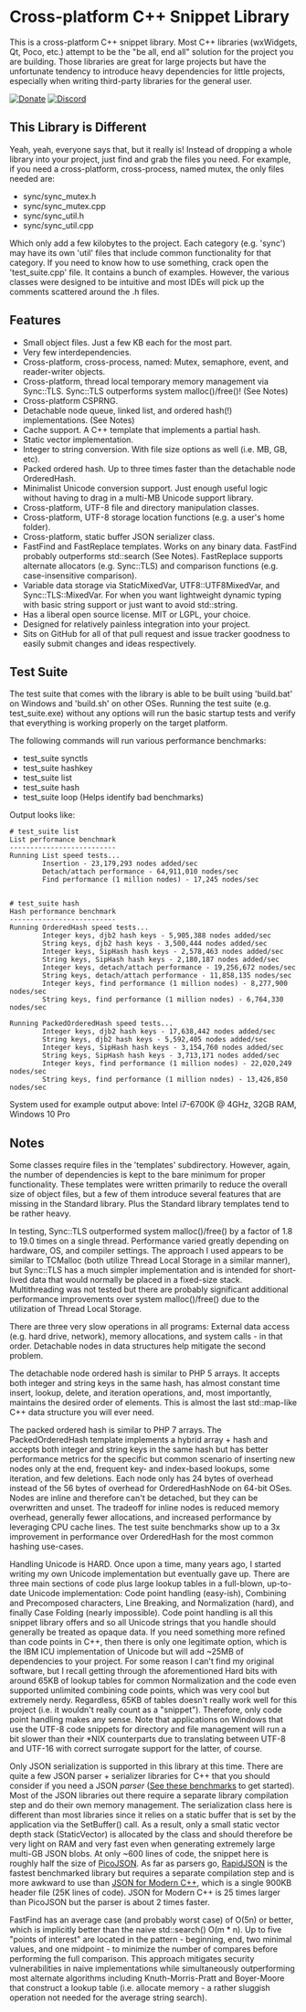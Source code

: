 Cross-platform C++ Snippet Library
==================================

This is a cross-platform C++ snippet library.  Most C++ libraries (wxWidgets, Qt, Poco, etc.) attempt to be the "be all, end all" solution for the project you are building.  Those libraries are great for large projects but have the unfortunate tendency to introduce heavy dependencies for little projects, especially when writing third-party libraries for the general user.

[![Donate](https://cubiclesoft.com/res/donate-shield.png)](https://cubiclesoft.com/donate/) [![Discord](https://img.shields.io/discord/777282089980526602?label=chat&logo=discord)](https://cubiclesoft.com/product-support/github/)

This Library is Different
-------------------------

Yeah, yeah, everyone says that, but it really is!  Instead of dropping a whole library into your project, just find and grab the files you need.  For example, if you need a cross-platform, cross-process, named mutex, the only files needed are:

* sync/sync_mutex.h
* sync/sync_mutex.cpp
* sync/sync_util.h
* sync/sync_util.cpp

Which only add a few kilobytes to the project.  Each category (e.g. 'sync') may have its own 'util' files that include common functionality for that category.  If you need to know how to use something, crack open the 'test_suite.cpp' file.  It contains a bunch of examples.  However, the various classes were designed to be intuitive and most IDEs will pick up the comments scattered around the .h files.

Features
--------

* Small object files.  Just a few KB each for the most part.
* Very few interdependencies.
* Cross-platform, cross-process, named:  Mutex, semaphore, event, and reader-writer objects.
* Cross-platform, thread local temporary memory management via Sync::TLS.  Sync::TLS outperforms system malloc()/free()!  (See Notes)
* Cross-platform CSPRNG.
* Detachable node queue, linked list, and ordered hash(!) implementations.  (See Notes)
* Cache support.  A C++ template that implements a partial hash.
* Static vector implementation.
* Integer to string conversion.  With file size options as well (i.e. MB, GB, etc).
* Packed ordered hash.  Up to three times faster than the detachable node OrderedHash.
* Minimalist Unicode conversion support.  Just enough useful logic without having to drag in a multi-MB Unicode support library.
* Cross-platform, UTF-8 file and directory manipulation classes.
* Cross-platform, UTF-8 storage location functions (e.g. a user's home folder).
* Cross-platform, static buffer JSON serializer class.
* FastFind and FastReplace templates.  Works on any binary data.  FastFind probably outperforms std::search (See Notes).  FastReplace supports alternate allocators (e.g. Sync::TLS) and comparison functions (e.g. case-insensitive comparison).
* Variable data storage via StaticMixedVar, UTF8::UTF8MixedVar, and Sync::TLS::MixedVar.  For when you want lightweight dynamic typing with basic string support or just want to avoid std::string.
* Has a liberal open source license.  MIT or LGPL, your choice.
* Designed for relatively painless integration into your project.
* Sits on GitHub for all of that pull request and issue tracker goodness to easily submit changes and ideas respectively.

Test Suite
----------

The test suite that comes with the library is able to be built using 'build.bat' on Windows and 'build.sh' on other OSes.  Running the test suite (e.g. test_suite.exe) without any options will run the basic startup tests and verify that everything is working properly on the target platform.

The following commands will run various performance benchmarks:

* test_suite synctls
* test_suite hashkey
* test_suite list
* test_suite hash
* test_suite loop  (Helps identify bad benchmarks)

Output looks like:

```
# test_suite list
List performance benchmark
--------------------------
Running List speed tests...
        Insertion - 23,179,293 nodes added/sec
        Detach/attach performance - 64,911,010 nodes/sec
        Find performance (1 million nodes) - 17,245 nodes/sec


# test_suite hash
Hash performance benchmark
--------------------------
Running OrderedHash speed tests...
        Integer keys, djb2 hash keys - 5,905,388 nodes added/sec
        String keys, djb2 hash keys - 3,500,444 nodes added/sec
        Integer keys, SipHash hash keys - 2,578,463 nodes added/sec
        String keys, SipHash hash keys - 2,180,187 nodes added/sec
        Integer keys, detach/attach performance - 19,256,672 nodes/sec
        String keys, detach/attach performance - 11,858,135 nodes/sec
        Integer keys, find performance (1 million nodes) - 8,277,900 nodes/sec
        String keys, find performance (1 million nodes) - 6,764,330 nodes/sec

Running PackedOrderedHash speed tests...
        Integer keys, djb2 hash keys - 17,638,442 nodes added/sec
        String keys, djb2 hash keys - 5,592,405 nodes added/sec
        Integer keys, SipHash hash keys - 3,154,760 nodes added/sec
        String keys, SipHash hash keys - 3,713,171 nodes added/sec
        Integer keys, find performance (1 million nodes) - 22,020,249 nodes/sec
        String keys, find performance (1 million nodes) - 13,426,850 nodes/sec
```

System used for example output above:  Intel i7-6700K @ 4GHz, 32GB RAM, Windows 10 Pro

Notes
-----

Some classes require files in the 'templates' subdirectory.  However, again, the number of dependencies is kept to the bare minimum for proper functionality.  These templates were written primarily to reduce the overall size of object files, but a few of them introduce several features that are missing in the Standard library.  Plus the Standard library templates tend to be rather heavy.

In testing, Sync::TLS outperformed system malloc()/free() by a factor of 1.8 to 19.0 times on a single thread.  Performance varied greatly depending on hardware, OS, and compiler settings.  The approach I used appears to be similar to TCMalloc (both utilize Thread Local Storage in a similar manner), but Sync::TLS has a much simpler implementation and is intended for short-lived data that would normally be placed in a fixed-size stack.  Multithreading was not tested but there are probably significant additional performance improvements over system malloc()/free() due to the utilization of Thread Local Storage.

There are three very slow operations in all programs:  External data access (e.g. hard drive, network), memory allocations, and system calls - in that order.  Detachable nodes in data structures help mitigate the second problem.

The detachable node ordered hash is similar to PHP 5 arrays.  It accepts both integer and string keys in the same hash, has almost constant time insert, lookup, delete, and iteration operations, and, most importantly, maintains the desired order of elements.  This is almost the last std::map-like C++ data structure you will ever need.

The packed ordered hash is similar to PHP 7 arrays.  The PackedOrderedHash template implements a hybrid array + hash and accepts both integer and string keys in the same hash but has better performance metrics for the specific but common scenario of inserting new nodes only at the end, frequent key- and index-based lookups, some iteration, and few deletions.  Each node only has 24 bytes of overhead instead of the 56 bytes of overhead for OrderedHashNode on 64-bit OSes.  Nodes are inline and therefore can't be detached, but they can be overwritten and unset.  The tradeoff for inline nodes is reduced memory overhead, generally fewer allocations, and increased performance by leveraging CPU cache lines.  The test suite benchmarks show up to a 3x improvement in performance over OrderedHash for the most common hashing use-cases.

Handling Unicode is HARD.  Once upon a time, many years ago, I started writing my own Unicode implementation but eventually gave up.  There are three main sections of code plus large lookup tables in a full-blown, up-to-date Unicode implementation:  Code point handling (easy-ish), Combining and Precomposed characters, Line Breaking, and Normalization (hard), and finally Case Folding (nearly impossible).  Code point handling is all this snippet library offers and so all Unicode strings that you handle should generally be treated as opaque data.  If you need something more refined than code points in C++, then there is only one legitimate option, which is the IBM ICU implementation of Unicode but will add ~25MB of dependencies to your project.  For some reason I can't find my original software, but I recall getting through the aforementioned Hard bits with around 65KB of lookup tables for common Normalization and the code even supported unlimited combining code points, which was very cool but extremely nerdy.  Regardless, 65KB of tables doesn't really work well for this project (i.e. it wouldn't really count as a "snippet").  Therefore, only code point handling makes any sense.  Note that applications on Windows that use the UTF-8 code snippets for directory and file management will run a bit slower than their *NIX counterparts due to translating between UTF-8 and UTF-16 with correct surrogate support for the latter, of course.

Only JSON serialization is supported in this library at this time.  There are quite a few JSON parser + serializer libraries for C++ that you should consider if you need a JSON _parser_ ([See these benchmarks](https://github.com/miloyip/nativejson-benchmark) to get started).  Most of the JSON libraries out there require a separate library compilation step and do their own memory management.  The serialization class here is different than most libraries since it relies on a static buffer that is set by the application via the SetBuffer() call.  As a result, only a small static vector depth stack (StaticVector) is allocated by the class and should therefore be very light on RAM and very fast even when generating extremely large multi-GB JSON blobs.  At only ~600 lines of code, the snippet here is roughly half the size of [PicoJSON](https://github.com/kazuho/picojson).  As far as parsers go, [RapidJSON](https://github.com/Tencent/rapidjson) is the fastest benchmarked library but requires a separate compilation step and is more awkward to use than [JSON for Modern C++](https://github.com/nlohmann/json), which is a single 900KB header file (25K lines of code).  JSON for Modern C++ is 25 times larger than PicoJSON but the parser is about 2 times faster.

FastFind has an average case (and probably worst case) of O(5n) or better, which is implicitly better than the naive std::search() O(m * n).  Up to five "points of interest" are located in the pattern - beginning, end, two minimal values, and one midpoint - to minimize the number of compares before performing the full comparison.  This approach mitigates security vulnerabilities in naive implementations while simultaneously outperforming most alternate algorithms including Knuth-Morris-Pratt and Boyer-Moore that construct a lookup table (i.e. allocate memory - a rather sluggish operation not needed for the average string search).
